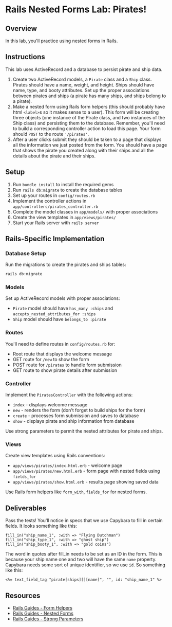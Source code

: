 # Rails Nested Forms Lab: Pirates!

## Overview

In this lab, you'll practice using nested forms in Rails.

## Instructions

This lab uses ActiveRecord and a database to persist pirate and ship data.

1. Create two ActiveRecord models, a `Pirate` class and a `Ship` class. Pirates should have a name, weight, and height. Ships should have name, type, and booty attributes. Set up the proper associations between pirates and ships (a pirate has many ships, and ships belong to a pirate).
2. Make a nested form using Rails form helpers (this should probably have html `<label>`s so it makes sense to a user). This form will be creating three objects (one instance of the Pirate class, and two instances of the Ship class) and persisting them to the database. Remember, you'll need to build a corresponding controller action to load this page. Your form should `POST` to the route `'/pirates'`.
3. After a user clicks submit they should be taken to a page that displays all the information we just posted from the form. You should have a page that shows the pirate you created along with their ships and all the details about the pirate and their ships.

## Setup

1. Run `bundle install` to install the required gems
2. Run `rails db:migrate` to create the database tables
3. Set up your routes in `config/routes.rb`
4. Implement the controller actions in `app/controllers/pirates_controller.rb`
5. Complete the model classes in `app/models/` with proper associations
6. Create the view templates in `app/views/pirates/`
7. Start your Rails server with `rails server`

## Rails-Specific Implementation

### Database Setup

Run the migrations to create the pirates and ships tables:

```bash
rails db:migrate
```

### Models

Set up ActiveRecord models with proper associations:

- `Pirate` model should have `has_many :ships` and `accepts_nested_attributes_for :ships`
- `Ship` model should have `belongs_to :pirate`

### Routes

You'll need to define routes in `config/routes.rb` for:

- Root route that displays the welcome message
- GET route for `/new` to show the form
- POST route for `/pirates` to handle form submission
- GET route to show pirate details after submission

### Controller

Implement the `PiratesController` with the following actions:

- `index` - displays welcome message
- `new` - renders the form (don't forget to build ships for the form)
- `create` - processes form submission and saves to database
- `show` - displays pirate and ship information from database

Use strong parameters to permit the nested attributes for pirate and ships.

### Views

Create view templates using Rails conventions:

- `app/views/pirates/index.html.erb` - welcome page
- `app/views/pirates/new.html.erb` - form page with nested fields using `fields_for`
- `app/views/pirates/show.html.erb` - results page showing saved data

Use Rails form helpers like `form_with`, `fields_for` for nested forms.

## Deliverables

Pass the tests! You'll notice in specs that we use Capybara to fill in certain fields. It looks something like this:

```
fill_in("ship_name_1", :with => "Flying Dutchman")
fill_in("ship_type_1", :with => "ghost ship")
fill_in("ship_booty_1", :with => "gold coins")
```

The word in quotes after fill_in needs to be set as an ID in the form. This is because your ship name one and two will have the same `name` property. Capybara needs some sort of unique identifier, so we use `id`. So something like this:

```erb
<%= text_field_tag "pirate[ships][][name]", "", id: "ship_name_1" %>
```

## Resources

- [Rails Guides - Form Helpers](https://guides.rubyonrails.org/form_helpers.html)
- [Rails Guides - Nested Forms](https://guides.rubyonrails.org/form_helpers.html#nested-forms)
- [Rails Guides - Strong Parameters](https://guides.rubyonrails.org/action_controller_overview.html#strong-parameters)
